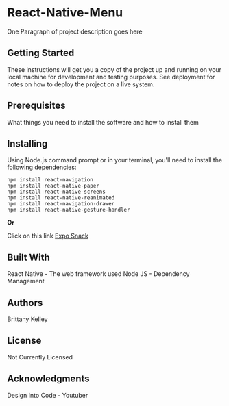 # **React-Native-Menu**

One Paragraph of project description goes here

## **Getting Started**

These instructions will get you a copy of the project up and running on your local machine for development and testing purposes. See deployment for notes on how to deploy the project on a live system.

## **Prerequisites**

What things you need to install the software and how to install them

## **Installing**

Using Node.js command prompt or in your terminal, you'll need to install the following dependencies: 
```
npm install react-navigation
npm install react-native-paper
npm install react-native-screens
npm install react-native-reanimated
npm install react-navigation-drawer
npm install react-native-gesture-handler
```

**Or**

Click on this link [Expo Snack](https://snack.expo.io/@bkel333/react-native-menu)

## **Built With**

React Native - The web framework used
Node JS - Dependency Management

## **Authors**

Brittany Kelley  

## **License**

Not Currently Licensed

## **Acknowledgments**

Design Into Code - Youtuber